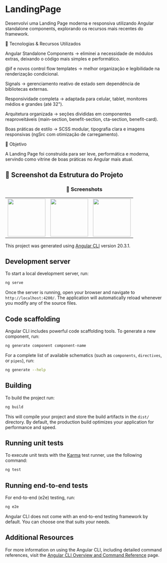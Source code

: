 # LandingPage

Desenvolvi uma Landing Page moderna e responsiva utilizando Angular standalone components, explorando os recursos mais recentes do framework.

🔧 Tecnologias & Recursos Utilizados

Angular Standalone Components → eliminei a necessidade de módulos extras, deixando o código mais simples e performático.

@if e novos control flow templates → melhor organização e legibilidade na renderização condicional.

Signals → gerenciamento reativo de estado sem dependência de bibliotecas externas.

Responsividade completa → adaptada para celular, tablet, monitores médios e grandes (até 32").

Arquitetura organizada → seções divididas em componentes reaproveitáveis (main-section, benefit-section, cta-section, benefit-card).

Boas práticas de estilo → SCSS modular, tipografia clara e imagens responsivas (ngSrc com otimização de carregamento).

🎯 Objetivo

A Landing Page foi construída para ser leve, performática e moderna, servindo como vitrine de boas práticas no Angular mais atual.


## 📸 Screenshot da Estrutura do Projeto

<h3 align="center">📸 Screenshots</h3>

<table>  
  <tr>
    <td><img src="https://github.com/user-attachments/assets/7e39f9f6-5f00-4daf-857f-54e7ac6d9881" width="120"/></td>
    <td><img src="https://github.com/user-attachments/assets/a251cac0-6457-42b0-ae71-511e1807ee1d" width="120"/></td>
    <td><img src="https://github.com/user-attachments/assets/1c12ab5e-6ad2-4316-aa1c-e8f1352a30be" width="120"/></td>
  </tr>
</table>


This project was generated using [Angular CLI](https://github.com/angular/angular-cli) version 20.3.1.

## Development server

To start a local development server, run:

```bash
ng serve
```

Once the server is running, open your browser and navigate to `http://localhost:4200/`. The application will automatically reload whenever you modify any of the source files.

## Code scaffolding

Angular CLI includes powerful code scaffolding tools. To generate a new component, run:

```bash
ng generate component component-name
```

For a complete list of available schematics (such as `components`, `directives`, or `pipes`), run:

```bash
ng generate --help
```

## Building

To build the project run:

```bash
ng build
```

This will compile your project and store the build artifacts in the `dist/` directory. By default, the production build optimizes your application for performance and speed.

## Running unit tests

To execute unit tests with the [Karma](https://karma-runner.github.io) test runner, use the following command:

```bash
ng test
```

## Running end-to-end tests

For end-to-end (e2e) testing, run:

```bash
ng e2e
```

Angular CLI does not come with an end-to-end testing framework by default. You can choose one that suits your needs.

## Additional Resources

For more information on using the Angular CLI, including detailed command references, visit the [Angular CLI Overview and Command Reference](https://angular.dev/tools/cli) page.
